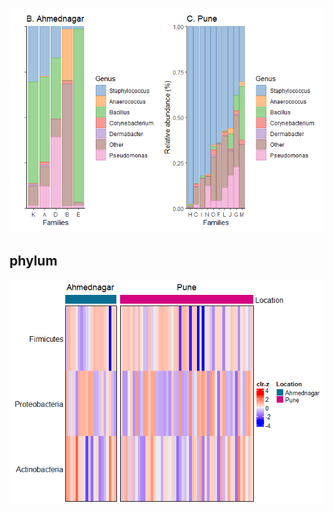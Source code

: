 ![](tse_core_files/figure-markdown_strict/core-1.png)

## phylum

![](tse_core_files/figure-markdown_strict/phyla-1.png)

